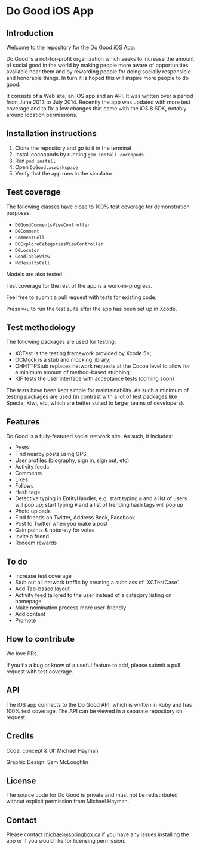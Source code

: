 Do Good iOS App
======

Introduction
---

Welcome to the repository for the Do Good iOS App.

Do Good is a not-for-profit organization which seeks to increase the amount
of social good in the world by making people more aware of opportunities
available near them and by rewarding people for doing socially responsible
and honorable things.  In turn it is hoped this will inspire more people to do good.

It consists of a Web site, an iOS app and an API.  It was written over a
period from June 2013 to July 2014.  Recently the app was updated with more test
coverage and to fix a few changes that came with the iOS 8 SDK, notably
around location permissions.

Installation instructions
---

1. Clone the repository and go to it in the terminal
2. Install cocoapods by running `gem install cocoapods`
3. Run `pod install`
4. Open `DoGood.xcworkspace`
5. Verify that the app runs in the simulator

Test coverage
---

The following classes have close to 100% test coverage for demonstration purposes:

- `DGGoodCommentsViewController`
- `DGComment`
- `CommentCell`
- `DGExploreCategoriesViewController`
- `DGLocator`
- `GoodTableView`
- `NoResultsCell`

Models are also tested.

Test coverage for the rest of the app is a work-in-progress.

Feel free to submit a pull request with tests for existing code.

Press `⌘+u` to run the test suite after the app has been set up in Xcode.

Test methodology
---

The following packages are used for testing:

- XCTest is the testing framework provided by Xcode 5+;
- OCMock is a stub and mocking library;
- OHHTTPStub replaces network requests at the Cocoa level to allow for a
  minimum amount of method-based stubbing;
- KIF tests the user interface with acceptance tests (coming soon)

The tests have been kept simple for maintainability.
As such a minimum of testing packages are used (in contrast with a lot of test packages
like Specta, Kiwi, etc, which are better suited to larger teams of developers).

Features
---

Do Good is a fully-featured social network site.  As such, it includes:

* Posts
* Find nearby posts using GPS
* User profiles (biography, sign in, sign out, etc)
* Activity feeds
* Comments
* Likes
* Follows
* Hash tags
* Detective typing in EntityHandler, e.g. start typing `@` and a list of users will pop up;
 start typing `#` and a list of trending hash tags will pop up
* Photo uploads
* Find friends on Twitter, Address Book, Facebook
* Post to Twitter when you make a post
* Gain points & notoriety for votes
* Invite a friend
* Redeem rewards

To do
---

* Increase test coverage
* Stub out all network traffic by creating a subclass of \`XCTestCase\`
* Add Tab-based layout
* Activity feed tailored to the user instead of a category listing on homepage
* Make nomination process more user-friendly
* Add content
* Promote

How to contribute
---

We love PRs.

If you fix a bug or know of a useful feature to add, please submit a pull request
with test coverage.

API
---

The iOS app connects to the Do Good API, which is written in Ruby and has 100%
test coverage.  The API can be viewed in a separate repository on request.

Credits
---

Code, concept & UI: Michael Hayman

Graphic Design: Sam McLoughlin

License
---

The source code for Do Good is private and must not be redistributed without
explicit permission from Michael Hayman.

Contact
---

Please contact <michael@springbox.ca> if you have any issues installing
the app or if you would like for licensing permission.

